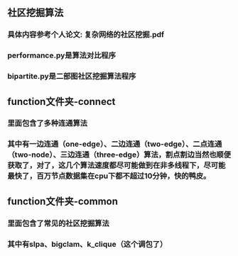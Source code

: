## 社区挖掘算法
### 具体内容参考个人论文: 复杂网络的社区挖掘.pdf
### performance.py是算法对比程序
### bipartite.py是二部图社区挖掘算法程序
## function文件夹-connect
### 里面包含了多种连通算法
### 其中有一边连通（one-edge）、二边连通（two-edge）、二点连通（two-node）、三边连通（three-edge）算法，割点割边当然也顺便获取了，对了，这几个算法速度都尽可能做到在非多线程下，尽可能最快了，百万节点数据集在cpu下都不超过10分钟，快的鸭皮。
## function文件夹-common
### 里面包含了常见的社区挖掘算法
### 其中有slpa、bigclam、k_clique（这个调包了）
